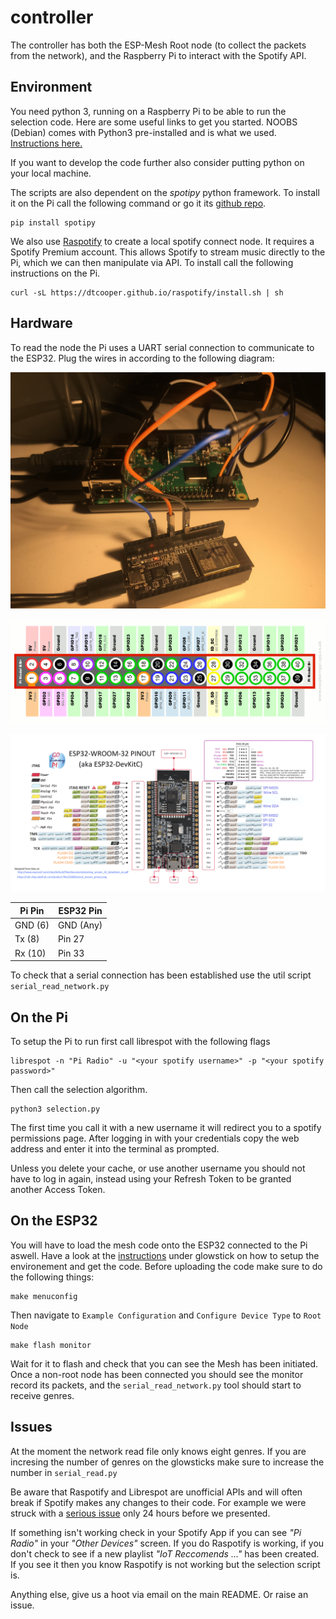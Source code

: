 # controller
The controller has both the ESP-Mesh Root node (to collect the packets from the network), and the Raspberry Pi to interact with the Spotify API.

## Environment
You need python 3, running on a Raspberry Pi to be able to run the selection code. Here are some useful links to get you started. NOOBS (Debian) comes with Python3 pre-installed and is what we used. [Instructions here.](https://www.raspberrypi.org/documentation/installation/noobs.md)

If you want to develop the code further also consider putting python on your local machine.

The scripts are also dependent on the _spotipy_ python framework. To install it on the Pi call the following command or go it its [github repo](https://github.com/plamere/spotipy).

```
pip install spotipy
```

We also use [Raspotify](https://github.com/dtcooper/raspotify) to create a local spotify connect node. It requires a Spotify Premium account. This allows Spotify to stream music directly to the Pi, which we can then manipulate via API. To install call the following instructions on the Pi.

```
curl -sL https://dtcooper.github.io/raspotify/install.sh | sh
```

## Hardware

To read the node the Pi uses a UART serial connection to communicate to the ESP32. Plug the wires in according to the following diagram:

![connections](../pics/connection.jpg)

![pi-gpio](../pics/pi-gpio.png)

![divkit-c](../pics/devkitcv4-Pinout.png)

Pi Pin | ESP32 Pin
------------ | -------------
GND (6) | GND (Any)
Tx (8) | Pin 27
Rx (10) | Pin 33

To check that a serial connection has been established use the util script `serial_read_network.py`

## On the Pi

To setup the Pi to run first call librespot with the following flags
```
librespot -n "Pi Radio" -u "<your spotify username>" -p "<your spotify password>"
```

Then call the selection algorithm.
```
python3 selection.py
```

The first time you call it with a new username it will redirect you to a spotify permissions page. After logging in with your credentials copy the web address and enter it into the terminal as prompted.

Unless you delete your cache, or use another username you should not have to log in again, instead using your Refresh Token to be granted another Access Token.

## On the ESP32

You will have to load the mesh code onto the ESP32 connected to the Pi aswell. Have a look at the [instructions](../glowstick/README.md) under glowstick on how to setup the environement and get the code. Before uploading the code make sure to do the following things:

```
make menuconfig
```
Then navigate to `Example Configuration` and `Configure Device Type` to `Root Node`
```
make flash monitor
```

Wait for it to flash and check that you can see the Mesh has been initiated. Once a non-root node has been connected you should see the monitor record its packets, and the `serial_read_network.py` tool should start to receive genres.

## Issues

At the moment the network read file only knows eight genres. If you are incresing the number of genres on the glowsticks make sure to increase the number in `serial_read.py`

Be aware that Raspotify and Librespot are unofficial APIs and will often break if Spotify makes any changes to their code. For example we were struck with a [serious issue](https://github.com/librespot-org/librespot/issues/288) only 24 hours before we presented.

If something isn't working check in your Spotify App if you can see _"Pi Radio"_ in your _"Other Devices"_ screen. If you do Raspotify is working, if you don't check to see if a new playlist _"IoT Reccomends ..."_ has been created. If you see it then you know Raspotify is not working but the selection script is.

Anything else, give us a hoot via email on the main README. Or raise an issue.